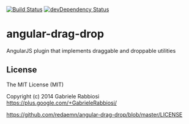 [![Build Status](https://travis-ci.org/redaemn/angular-drag-drop.png?branch=master)](https://travis-ci.org/redaemn/angular-drag-drop)
[![devDependency Status](https://david-dm.org/redaemn/angular-drag-drop/dev-status.png)](https://david-dm.org/redaemn/angular-drag-drop#info=devDependencies)

angular-drag-drop
=================

AngularJS plugin that implements draggable and droppable utilities

## License

The MIT License (MIT)

Copyright (c) 2014 Gabriele Rabbiosi https://plus.google.com/+GabrieleRabbiosi/

<https://github.com/redaemn/angular-drag-drop/blob/master/LICENSE>
